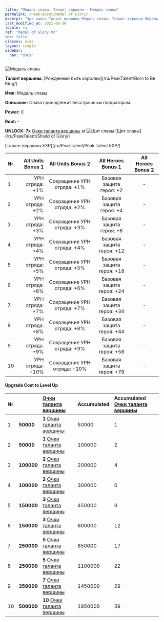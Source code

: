 ```yaml
---
title: "Медаль славы. Талант вершины - Медаль славы"
permalink: /PeakTalent/Medal of Glory/
excerpt: "Эра хаоса Талант вершины Медаль славы. Талант вершины Медаль славы. Медаль славы"
last_modified_at: 2021-06-30
locale: ru
ref: "Medal of Glory.md"
toc: false
classes: wide
layout: single
sidebar:
  nav: "docs"
---
```


  ![Медаль славы](/images/pt/talent_4203.png)

  **Талант вершины:** [Рожденный быть королем](/ru/PeakTalent/Born to Be King/)

  **Имя:** Медаль славы

  **Описание:** Слава принадлежит бесстрашным гладиаторам.

  **Power:** 0

  **Root:** -

  **UNLOCK: 7x** [Очки таланта вершины](/ItemsRU/con_934/) at ![Щит славы](/images/pt/talent_4202.png) [Щит славы](/ru/PeakTalent/Shield of Glory/)

  [Талант вершины EXP](/ru/PeakTalent/Peak Talent EXP/)

  | Nr | All Units Bonus 1 | All Units Bonus 2 | All Heroes Bonus 1 | All Heroes Bonus 2 |
  |:---|--------------:|:-------------:|:-------------:|:-------------:|
  | 1 | УРН отряда: +1% | Сокращение УРН отряда: +1% | Базовая защита героя: +2 | - |
  | 2 | УРН отряда: +2% | Сокращение УРН отряда: +2% | Базовая защита героя: +4 | - |
  | 3 | УРН отряда: +3% | Сокращение УРН отряда: +3% | Базовая защита героя: +8 | - |
  | 4 | УРН отряда: +4% | Сокращение УРН отряда: +4% | Базовая защита героя: +12 | - |
  | 5 | УРН отряда: +5% | Сокращение УРН отряда: +5% | Базовая защита героя: +18 | - |
  | 6 | УРН отряда: +6% | Сокращение УРН отряда: +6% | Базовая защита героя: +24 | - |
  | 7 | УРН отряда: +7% | Сокращение УРН отряда: +7% | Базовая защита героя: +34 | - |
  | 8 | УРН отряда: +8% | Сокращение УРН отряда: +8% | Базовая защита героя: +44 | - |
  | 9 | УРН отряда: +9% | Сокращение УРН отряда: +9% | Базовая защита героя: +58 | - |
  | 10 | УРН отряда: +10% | Сокращение УРН отряда: +10% | Базовая защита героя: +78 | - |


#### Upgrade Cost to Level Up

  | Nr | <i class="fas fa-coins"/> | [Очки таланта вершины](/ItemsRU/con_934/) | Accumulated <i class="fas fa-coins"/> | Accumulated [Очки таланта вершины](/ItemsRU/con_934/) |
  |:---|:--------------|:-------------|:-------------|:-------------|
  | 1 | **50000** | **1** [Очки таланта вершины](/ItemsRU/con_934/) | 50000 | 1 |
  | 2 | **50000** | **1** [Очки таланта вершины](/ItemsRU/con_934/) | 100000 | 2 |
  | 3 | **100000** | **2** [Очки таланта вершины](/ItemsRU/con_934/) | 200000 | 4 |
  | 4 | **100000** | **2** [Очки таланта вершины](/ItemsRU/con_934/) | 300000 | 6 |
  | 5 | **150000** | **3** [Очки таланта вершины](/ItemsRU/con_934/) | 450000 | 9 |
  | 6 | **150000** | **3** [Очки таланта вершины](/ItemsRU/con_934/) | 600000 | 12 |
  | 7 | **250000** | **5** [Очки таланта вершины](/ItemsRU/con_934/) | 850000 | 17 |
  | 8 | **250000** | **5** [Очки таланта вершины](/ItemsRU/con_934/) | 1100000 | 22 |
  | 9 | **350000** | **7** [Очки таланта вершины](/ItemsRU/con_934/) | 1450000 | 29 |
  | 10 | **500000** | **10** [Очки таланта вершины](/ItemsRU/con_934/) | 1950000 | 39 |
